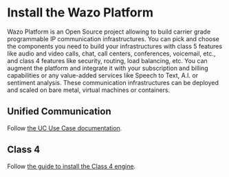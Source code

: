 # Install the Wazo Platform

Wazo Platform is an Open Source project allowing to build carrier grade programmable IP communication infrastructures. You can pick and choose the components you need to build your infrastructures with class 5 features like audio and video calls, chat, call centers, conferences, voicemail, etc., and class 4 features like security, routing, load balancing, etc. You can augment the platform and integrate it with your subscription and billing capabilities or any value-added services like Speech to Text, A.I. or sentiment analysis. These communication infrastructures can be deployed and scaled on bare metal, virtual machines or containers.

## Unified Communication

Follow [the UC Use Case documentation](/uc-doc/).

## Class 4

Follow [the guide to install the Class 4 engine](/install/class-4).
